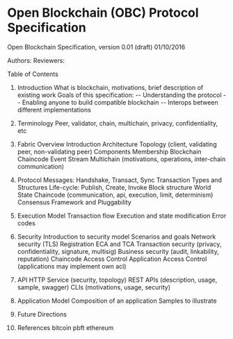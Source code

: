 # Open Blockchain (OBC) Protocol Specification

Open Blockchain Specification, version 0.01 (draft)  01/10/2016

Authors:
Reviewers:

Table of Contents
1. Introduction
	What is blockchain, motivations, brief description of existing work
	Goals of this specification:
	-- Understanding the protocol
	-- Enabling anyone to build compatible blockchain
	-- Interops between different implementations

2. Terminology
	Peer, validator, chain, multichain, privacy, confidentiality, etc

3. Fabric Overview
	Introduction
	Architecture
	Topology (client, validating peer, non-validating peer)
	Components
		Membership
		Blockchain
		Chaincode
		Event Stream
	Multichain (motivations, operations, inter-chain communication)

4. Protocol
	Messages: Handshake, Transact, Sync
	Transaction Types and Structures
		Life-cycle: Publish, Create, Invoke
	Block structure
	World State
	Chaincode (communication, api, execution, limit, determinism)
	Consensus Framework and Pluggability

6. Execution Model
	Transaction flow
	Execution and state modification
	Error codes

7. Security
	Introduction to security model
	Scenarios and goals
	Network security (TLS)
	Registration ECA and TCA
	Transaction security (privacy, confidentiality, signature, multisig)
	Business security (audit, linkability, reputation)
	Chaincode Access Control
	Application Access Control (applications may implement own acl)

8. API
	HTTP Service (security, topology)
	REST APIs (description, usage, sample, swagger)
	CLIs (motivations, usage, security)

9. Application Model
	Composition of an application
	Samples to illustrate

10. Future Directions

11. References
	bitcoin
	pbft
	ethereum
